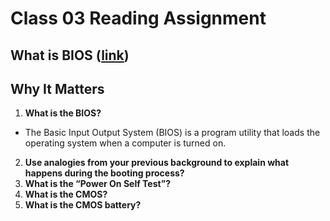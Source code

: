 # Class 03 Reading Assignment
## What is BIOS ([link](https://www.learncomputerscienceonline.com/bios/))
## Why It Matters

1. **What is the BIOS?**
- The Basic Input Output System (BIOS) is a program utility that loads the operating system when a computer is turned on.
2. **Use analogies from your previous background to explain what happens during the booting process?**
3. **What is the “Power On Self Test”?**
4. **What is the CMOS?**
5. **What is the CMOS battery?**
